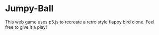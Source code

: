 # Jumpy-Ball
This web game uses p5.js to recreate a retro style flappy bird clone. Feel free to give it a play!

